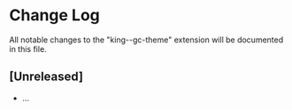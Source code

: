 # Change Log

All notable changes to the "king--gc-theme" extension will be documented in this file.


## [Unreleased]

- ...
